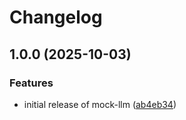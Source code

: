 # Changelog

## 1.0.0 (2025-10-03)


### Features

* initial release of mock-llm ([ab4eb34](https://github.com/dwmkerr/mock-llm/commit/ab4eb341d185639702ff968b0fc3bd083106839a))
